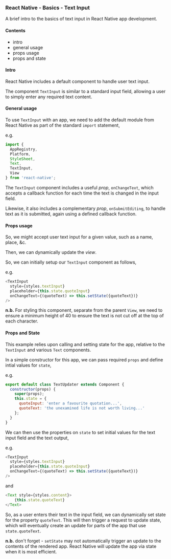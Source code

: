 ### React Native - Basics - Text Input

A brief intro to the basics of text input in React Native app development.

#### Contents
* intro
* general usage
* props usage
* props and state

#### Intro
React Native includes a default component to handle user text input.

The component `TextInput` is similar to a standard input field, allowing a user to simply enter any required text content.

#### General usage
To use `TextInput` with an app, we need to add the default module from React Native as part of the standard `import` statement,

e.g.

```javascript
import {
  AppRegistry,
  Platform,
  StyleSheet,
  Text,
  TextInput,
  View
} from 'react-native';
```

The `TextInput` component includes a useful *prop*, `onChangeText`, which accepts a callback function for each time the text is changed in the input field.

Likewise, it also includes a complementary *prop*, `onSubmitEditing`, to handle text as it is submitted, again using a defined callback function.

#### Props usage
So, we might accept user text input for a given value, such as a name, place, &c.

Then, we can dynamically update the *view*.

So, we can initially setup our `TextInput` component as follows,

e.g.

```javascript
<TextInput
  style={styles.textInput}
  placeholder={this.state.quoteInput}
  onChangeText={(quoteText) => this.setState({quoteText})}
/>
```

**n.b.** For styling this component, separate from the parent `View`, we need to ensure a minimum height of 40 to ensure the text is not cut off at the top of each character.

#### Props and State
This example relies upon calling and setting state for the app, relative to the `TextInput` and various `Text` components.

In a simple constructor for this app, we can pass required `props` and define intial values for `state`,

e.g.

```javascript
export default class TextUpdater extends Component {
  constructor(props) {
    super(props);
    this.state = {
      quoteInput: 'enter a favourite quotation...',
      quoteText: 'the unexamined life is not worth living...'
    };
  }
}
```

We can then use the properties on `state` to set initial values for the text input field and the text output,

e.g.

```javascript
<TextInput
  style={styles.textInput}
  placeholder={this.state.quoteInput}
  onChangeText={(quoteText) => this.setState({quoteText})}
/>
```

and

```javascript
<Text style={styles.content}>
	{this.state.quoteText}
</Text>
```

So, as a user enters their text in the input field, we can dynamically set state for the property `quoteText`. This will then trigger a request to update state, which will eventually create an update for parts of the app that use `state.quoteText`.

**n.b.** don't forget - `setState` may not automatically trigger an update to the contents of the rendered app. React Native will update the app via state when it is most efficient.
